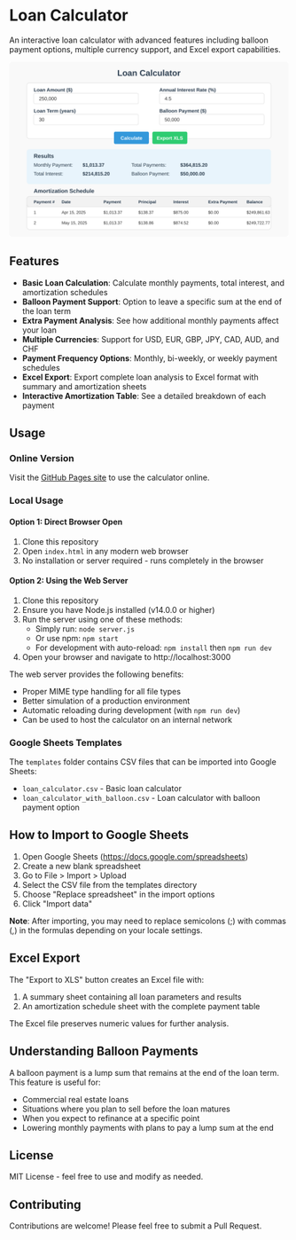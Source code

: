 # Loan Calculator

An interactive loan calculator with advanced features including balloon payment options, multiple currency support, and Excel export capabilities.

![Loan Calculator Preview](screenshots/loan-calculator-preview.svg)

## Features

- **Basic Loan Calculation**: Calculate monthly payments, total interest, and amortization schedules
- **Balloon Payment Support**: Option to leave a specific sum at the end of the loan term
- **Extra Payment Analysis**: See how additional monthly payments affect your loan
- **Multiple Currencies**: Support for USD, EUR, GBP, JPY, CAD, AUD, and CHF
- **Payment Frequency Options**: Monthly, bi-weekly, or weekly payment schedules
- **Excel Export**: Export complete loan analysis to Excel format with summary and amortization sheets
- **Interactive Amortization Table**: See a detailed breakdown of each payment

## Usage

### Online Version

Visit the [GitHub Pages site](https://dimitrigeelen.github.io/loan-calculator/) to use the calculator online.

### Local Usage

#### Option 1: Direct Browser Open
1. Clone this repository
2. Open `index.html` in any modern web browser
3. No installation or server required - runs completely in the browser

#### Option 2: Using the Web Server
1. Clone this repository
2. Ensure you have Node.js installed (v14.0.0 or higher)
3. Run the server using one of these methods:
   - Simply run: `node server.js`
   - Or use npm: `npm start`
   - For development with auto-reload: `npm install` then `npm run dev`
4. Open your browser and navigate to http://localhost:3000

The web server provides the following benefits:
- Proper MIME type handling for all file types
- Better simulation of a production environment
- Automatic reloading during development (with `npm run dev`)
- Can be used to host the calculator on an internal network

### Google Sheets Templates

The `templates` folder contains CSV files that can be imported into Google Sheets:

- `loan_calculator.csv` - Basic loan calculator
- `loan_calculator_with_balloon.csv` - Loan calculator with balloon payment option

## How to Import to Google Sheets

1. Open Google Sheets (https://docs.google.com/spreadsheets)
2. Create a new blank spreadsheet
3. Go to File > Import > Upload
4. Select the CSV file from the templates directory
5. Choose "Replace spreadsheet" in the import options
6. Click "Import data"

**Note**: After importing, you may need to replace semicolons (;) with commas (,) in the formulas depending on your locale settings.

## Excel Export

The "Export to XLS" button creates an Excel file with:

1. A summary sheet containing all loan parameters and results
2. An amortization schedule sheet with the complete payment table

The Excel file preserves numeric values for further analysis.

## Understanding Balloon Payments

A balloon payment is a lump sum that remains at the end of the loan term. This feature is useful for:

- Commercial real estate loans
- Situations where you plan to sell before the loan matures
- When you expect to refinance at a specific point
- Lowering monthly payments with plans to pay a lump sum at the end

## License

MIT License - feel free to use and modify as needed.

## Contributing

Contributions are welcome! Please feel free to submit a Pull Request.
